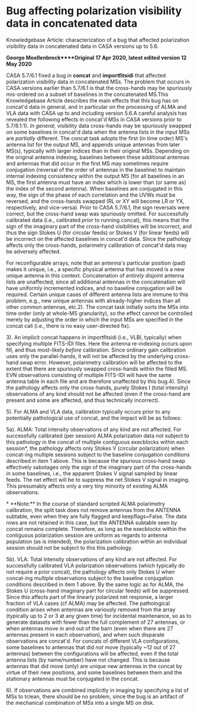 

# Bug affecting polarization visibility data in concatenated data 

Knowledgebase Article: characterization of a bug that affected polarization visibility data in concatenated data in CASA versions up to 5.6.

**George Moellenbrock****Original 17 Apr 2020, latest edited version 12 May 2020**

 

CASA 5.7/6.1 fixed a bug in **concat** and **importfitsidi** that affected polarization visibility data in concatenated MSs. The problem that occurs in CASA versions earlier than 5.7/6.1 is that the cross-hands may be spuriously mis-ordered on a subset of baselines in the concatenated MS.This Knowledgebase Article describes the main effects that this bug has on concat\'d data in general, and in particular on the processing of ALMA and VLA data with CASA up to and including version 5.6.A careful analysis has revealed the following effects in concat\'d MSs in CASA versions prior to 5.7/6.1:1). *In general,* visibility data cross-hands may be spuriously swapped on some baselines in concat\'d data when the antenna lists in the input MSs are *partially* different.  The concat task adopts the first (in time order) MS\'s antenna list for the output MS, and appends unique antennas from later MS(s), typically with larger indices than in their original MSs.  Depending on the original antenna indexing, baselines between these additional antennas and antennas that did occur in the first MS may sometimes require conjugation (reversal of the order of antennas in the baseline) to maintain internal indexing consistency within the output MS (for all baselines in an MS, the first antenna must have an index which is lower than (or same as) the index of the second antenna).   When baselines are conjugated in this way, the sign of the phase of each correlation and the UVWs must be reversed, and the cross-hands swapped (RL or XY will become LR or YX, respectively, and vice-versa).  Prior to CASA 5.7/6.1, the sign reversals were correct, but the cross-hand swap was spuriously omitted.  For successfully calibrated data (i.e., calibrated *prior* to running concat), this means that the sign of the imaginary part of the cross-hand visibilities will be incorrect, and thus the sign Stokes U (for circular feeds) or Stokes V (for linear feeds) will be incorrect on the affected baselines in concat\'d data. Since the pathology affects only the cross-hands, polarimetry calibration of concat\'d data may be adversely affected. 

For reconfigurable arrays, note that an antenna\'s particular position (pad) makes it unique, i.e., a specific physical antenna that has moved is a new unique antenna in this context.  Concatenation of *entirely* disjoint antenna lists are unaffected, since all additional antennas in the concatenation will have uniformly incremented indices, and no baseline conjugation will be required.   Certain unique cases of different antenna lists are immune to this problem, e.g., new unique antennas with already-higher indices than all other common antennas, etc.2). The concat task initially sorts the MSs into time order (only at whole-MS granularity), so the effect cannot be controlled merely by adjusting the order in which the input MSs are specified in the concat call (i.e., there is no easy user-directed fix).

3). An implicit concat happens in importfitsidi (i.e., VLBI, typically) when specifying multiple FITS-IDI files. Here the antenna re-indexing occurs upon fill, and thus most-likely *before* calibration.  Since ordinary gain calibration uses only the parallel-hands, it will not be affected by the underlying cross-hand swap error.  However, polarimetry calibration will be affected to the extent that there are spuriously swapped cross-hands within the filled MS.  EVN observations consisting of multiple FITS-IDI will have the same antenna table in each file and are therefore unaffected by this bug.4). Since the pathology affects only the cross-hands, purely Stokes I (total intensity) observations of any kind should not be affected (even if the cross-hand are present and some are affected, and thus technically incorrect).

5). For ALMA and VLA data, calibration typically occurs prior to any potentially pathological use of concat, and the impact will be as follows:

5a). ALMA:  Total intensity observations of any kind are not affected.  For successfully calibrated (per session) ALMA polarization data not subject to this pathology in the concat of multiple contiguous execblocks within each session\*, the pathology affects only Stokes V (circular polarization) when concat-ing multiple sessions subject to the baseline conjugation conditions described in item 1 above.  This is because the spurious cross-hand swap effectively sabotages only the sign of the imaginary part of the cross-hands in some baselines, i.e., the apparent Stokes V signal sampled by linear feeds.  The net effect will be to suppress the net Stokes V signal in imaging.   This presumably affects only a very tiny minority of existing ALMA observations.

<div class="alert alert-info">
* **Note:** In the course of standard scripted ALMA polarimetry calibration, the split task does not remove antennas from the ANTENNA subtable, even when they are fully flagged and keepflags=False.  The data rows are not retained in this case, but the ANTENNA subtable seen by concat remains complete.  Therefore, as long as the execblocks within the contiguous polarization session are uniform as regards to antenna population (as is intended), the polarization calibration within an individual session should not be subject to this this pathology.
</div>

5b). VLA: Total intensity observations of any kind are not affected.  For successfully calibrated VLA polarization observations (which typically do not require a prior concat), the pathology affects only Stokes U when concat-ing multiple observations subject to the baseline conjugation conditions described in item 1 above.  By the same logic as for ALMA, the Stokes U (cross-hand imaginary part for circular feeds) will be suppressed.  Since this affects part of the linearly polarized net response, a larger fraction of VLA cases (cf ALMA) may be affected.  The pathological condition arises when antennas are variously removed from the array (typically up to 2 or 3 at any given time) for incidental maintenance, so as to generate datasets with fewer than the full complement of 27 antennas, or when antennas move in and out of the barn (even when there are 27 antennas present in each observation), and when such disparate observations are concat\'d.    For concats of different VLA configurations, some baselines to antennas that did *not* move (typically \~12 out of 27 antennas) between the configurations will be affected, even if the total antenna lists (by name/number) have not changed.  This is because antennas that did move (only) are unique new antennas in the concat by virtue of their new positions, and some baselines between them and the stationary antennas must be conjugated in the concat. 

6). If observations are combined implicitly in imaging by specifying a list of MSs to tclean, there should be no problem, since the bug is an artifact of the mechanical combination of MSs into a single MS on disk.

 

